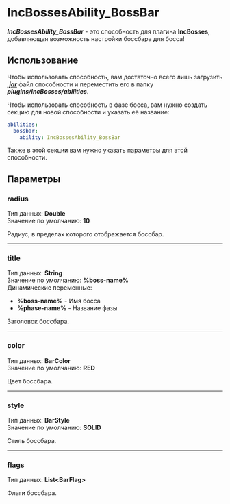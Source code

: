 # IncBossesAbility_BossBar
**_IncBossesAbility_BossBar_** - это способность для плагина **IncBosses**, добавляющая возможность настройки боссбара для босса!

## Использование
Чтобы использовать способность, вам достаточно всего лишь загрузить [**_.jar_**](https://github.com/IncrementStudio/IncBossesAbility_BossBar/releases/download/1.0/IncBossesAbility_BossBar-1.0.jar) файл способности и переместить его в папку **_plugins/IncBosses/abilities_**.

Чтобы использовать способность в фазе босса, вам нужно создать секцию для новой способности и указать её название:
```yaml
abilities:
  bossbar:
    ability: IncBossesAbility_BossBar
```
Также в этой секции вам нужно указать параметры для этой способности.

## Параметры
### radius
Тип данных: **Double**\
Значение по умолчанию: **10**

Радиус, в пределах которого отображается боссбар.
___
### title
Тип данных: **String**\
Значение по умолчанию: **%boss-name%**\
Динамические переменные:
- **%boss-name%** - Имя босса
- **%phase-name%** - Название фазы

Заголовок боссбара.
___
### color
Тип данных: **BarColor**\
Значение по умолчанию: **RED**

Цвет боссбара.
___
### style
Тип данных: **BarStyle**\
Значение по умолчанию: **SOLID**

Стиль боссбара.
___
### flags
Тип данных: **List\<BarFlag>**

Флаги боссбара.